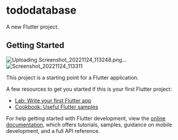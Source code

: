 # tododatabase

A new Flutter project.

## Getting Started
![Uploading Screenshot_20221124_113248.png…]()
![Screenshot_20221124_113311](https://user-images.githubusercontent.com/110228652/203711028-10bb98fa-2b84-4305-8201-3ac28ee145e3.png)

This project is a starting point for a Flutter application.

A few resources to get you started if this is your first Flutter project:

- [Lab: Write your first Flutter app](https://docs.flutter.dev/get-started/codelab)
- [Cookbook: Useful Flutter samples](https://docs.flutter.dev/cookbook)

For help getting started with Flutter development, view the
[online documentation](https://docs.flutter.dev/), which offers tutorials,
samples, guidance on mobile development, and a full API reference.
